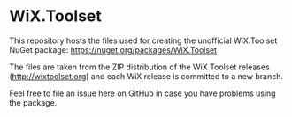 WiX.Toolset
============

This repository hosts the files used for creating the unofficial WiX.Toolset NuGet package:
https://nuget.org/packages/WiX.Toolset  

The files are taken from the ZIP distribution of the WiX Toolset releases (http://wixtoolset.org) and each WiX release is committed to a new branch.

Feel free to file an issue here on GitHub in case you have problems using the package.
